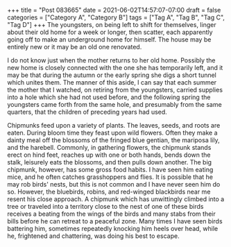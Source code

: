+++
title = "Post 083665"
date = 2021-06-02T14:57:07-07:00
draft = false
categories = ["Category A", "Category B"]
tags = ["Tag A", "Tag B", "Tag C", "Tag D"]
+++
The youngsters, on being left to shift for themselves, linger about their old home for a week or longer, then scatter, each apparently going off to make an underground home for himself. The house may be entirely new or it may be an old one renovated.

I do not know just when the mother returns to her old home. Possibly the new home is closely connected with the one she has temporarily left, and it may be that during the autumn or the early spring she digs a short tunnel which unites them. The manner of this aside, I can say that each summer the mother that I watched, on retiring from the youngsters, carried supplies into a hole which she had not used before, and the following spring the youngsters came forth from the same hole, and presumably from the same quarters, that the children of preceding years had used.

Chipmunks feed upon a variety of plants. The leaves, seeds, and roots are eaten. During bloom time they feast upon wild flowers. Often they make a dainty meal off the blossoms of the fringed blue gentian, the mariposa lily, and the harebell. Commonly, in gathering flowers, the chipmunk stands erect on hind feet, reaches up with one or both hands, bends down the stalk, leisurely eats the blossoms, and then pulls down another. The big chipmunk, however, has some gross food habits. I have seen him eating mice, and he often catches grasshoppers and flies. It is possible that he may rob birds' nests, but this is not common and I have never seen him do so. However, the bluebirds, robins, and red-winged blackbirds near me resent his close approach. A chipmunk which has unwittingly climbed into a tree or traveled into a territory close to the nest of one of these birds receives a beating from the wings of the birds and many stabs from their bills before he can retreat to a peaceful zone. Many times I have seen birds battering him, sometimes repeatedly knocking him heels over head, while he, frightened and chattering, was doing his best to escape.
